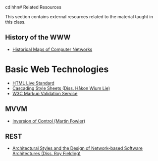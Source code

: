cd hhn# Related Resources 

This section contains external resources related to the material taught in this class.

## History of the WWW 

* [Historical Maps of Computer Networks](https://personalpages.manchester.ac.uk/staff/m.dodge/cybergeography/atlas/historical.html)

# Basic Web Technologies 

* [HTML Live Standard](https://html.spec.whatwg.org/)
* [Cascading Style Sheets (Diss. Håkon Wium Lie)](https://www.wiumlie.no/2006/phd/)
* [W3C Markup Validation Service](https://validator.w3.org/)

## MVVM 

* [Inversion of Control (Martin Fowler)](https://martinfowler.com/bliki/InversionOfControl.html)

## REST 

* [Architectural Styles and the Design of Network-based Software Architectures (Diss. Roy Fielding)](https://www.ics.uci.edu/~fielding/pubs/dissertation/top.htm)

